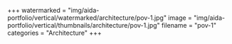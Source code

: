+++
watermarked = "img/aida-portfolio/vertical/watermarked/architecture/pov-1.jpg"
image = "img/aida-portfolio/vertical/thumbnails/architecture/pov-1.jpg"
filename = "pov-1"
categories = "Architecture"
+++
